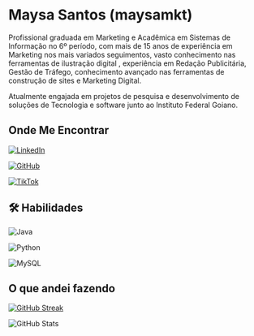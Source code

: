 # Maysa Santos (maysamkt)


Profissional graduada em Marketing e Acadêmica em Sistemas de Informação no 6º período, com mais de 15 anos de experiência em Marketing nos mais variados seguimentos, vasto conhecimento nas ferramentas de ilustração digital , experiência em Redação Publicitária, Gestão de Tráfego, conhecimento avançado nas ferramentas de construção de sites e Marketing Digital.

Atualmente engajada em projetos de pesquisa e desenvolvimento de soluções de Tecnologia e software junto ao Instituto Federal Goiano.

##  Onde Me Encontrar

[![LinkedIn](https://img.shields.io/badge/LinkedIn-0077B5?style=for-the-badge&logo=linkedin&logoColor=white)](https://www.linkedin.com/in/maysa-santos-mkt/) 

[![GitHub](https://img.shields.io/badge/GitHub-100000?style=for-the-badge&logo=github&logoColor=white)](https://github.com/maysamkt)

 [![TikTok](https://img.shields.io/badge/TikTok-00000?logo=TikTok&logoColor=fff&color=000)](https://www.tiktok.com/@maysamkt)



## 🛠 Habilidades


![Java](https://img.shields.io/badge/Java-000?style=for-the-badge&logo=java) 

![Python](https://img.shields.io/badge/Python-14354C?style=for-the-badge&logo=python&logoColor=white)

![MySQL](https://img.shields.io/badge/MySQL-00000F?style=for-the-badge&logo=mysql&logoColor=white)


## O que andei fazendo



[![GitHub Streak](https://streak-stats.demolab.com?user=Maysamkt&theme=dark&locale=pt_BR&date_format=j%20M%5B%20Y%5D)](https://git.io/streak-stats)

![GitHub Stats](https://github-readme-stats.vercel.app/api?username=Maysamkt&theme=neon&bg_color=&border_color=000&show_icons=true&icon_color=neon&title_color=F&text_color=)